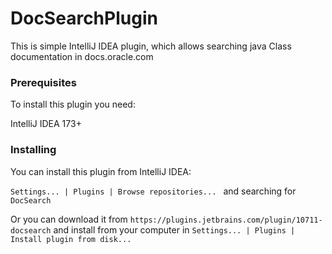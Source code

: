 # DocSearchPlugin
This is simple IntelliJ IDEA plugin, which allows searching java Class documentation in docs.oracle.com

### Prerequisites
To install this plugin you need:

IntelliJ IDEA 173+

### Installing
You can install this plugin from IntelliJ IDEA:

`Settings... | Plugins | Browse repositories... ` and searching for `DocSearch`

Or you can download it from `https://plugins.jetbrains.com/plugin/10711-docsearch` and install from your computer in `Settings... | Plugins | Install plugin from disk...`
